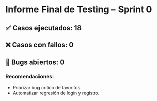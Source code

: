# Informe Final de Testing – Sprint 0

## ✅ Casos ejecutados: 18
## ❌ Casos con fallos: 0
## 🐞 Bugs abiertos: 0

### Recomendaciones:
- Priorizar bug crítico de favoritos.
- Automatizar regresión de login y registro.
